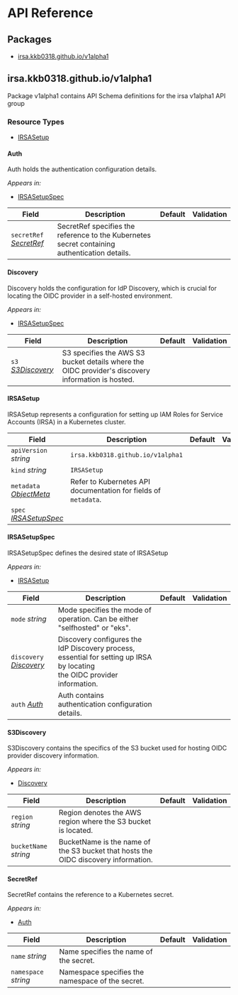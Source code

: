 # API Reference

## Packages
- [irsa.kkb0318.github.io/v1alpha1](#irsakkb0318githubiov1alpha1)


## irsa.kkb0318.github.io/v1alpha1

Package v1alpha1 contains API Schema definitions for the irsa v1alpha1 API group

### Resource Types
- [IRSASetup](#irsasetup)



#### Auth



Auth holds the authentication configuration details.



_Appears in:_
- [IRSASetupSpec](#irsasetupspec)

| Field | Description | Default | Validation |
| --- | --- | --- | --- |
| `secretRef` _[SecretRef](#secretref)_ | SecretRef specifies the reference to the Kubernetes secret containing authentication details. |  |  |


#### Discovery



Discovery holds the configuration for IdP Discovery, which is crucial for locating
the OIDC provider in a self-hosted environment.



_Appears in:_
- [IRSASetupSpec](#irsasetupspec)

| Field | Description | Default | Validation |
| --- | --- | --- | --- |
| `s3` _[S3Discovery](#s3discovery)_ | S3 specifies the AWS S3 bucket details where the OIDC provider's discovery information is hosted. |  |  |


#### IRSASetup



IRSASetup represents a configuration for setting up IAM Roles for Service Accounts (IRSA) in a Kubernetes cluster.





| Field | Description | Default | Validation |
| --- | --- | --- | --- |
| `apiVersion` _string_ | `irsa.kkb0318.github.io/v1alpha1` | | |
| `kind` _string_ | `IRSASetup` | | |
| `metadata` _[ObjectMeta](https://kubernetes.io/docs/reference/generated/kubernetes-api/v1.28/#objectmeta-v1-meta)_ | Refer to Kubernetes API documentation for fields of `metadata`. |  |  |
| `spec` _[IRSASetupSpec](#irsasetupspec)_ |  |  |  |


#### IRSASetupSpec



IRSASetupSpec defines the desired state of IRSASetup



_Appears in:_
- [IRSASetup](#irsasetup)

| Field | Description | Default | Validation |
| --- | --- | --- | --- |
| `mode` _string_ | Mode specifies the mode of operation. Can be either "selfhosted" or "eks". |  |  |
| `discovery` _[Discovery](#discovery)_ | Discovery configures the IdP Discovery process, essential for setting up IRSA by locating<br />the OIDC provider information. |  |  |
| `auth` _[Auth](#auth)_ | Auth contains authentication configuration details. |  |  |




#### S3Discovery



S3Discovery contains the specifics of the S3 bucket used for hosting OIDC provider discovery information.



_Appears in:_
- [Discovery](#discovery)

| Field | Description | Default | Validation |
| --- | --- | --- | --- |
| `region` _string_ | Region denotes the AWS region where the S3 bucket is located. |  |  |
| `bucketName` _string_ | BucketName is the name of the S3 bucket that hosts the OIDC discovery information. |  |  |


#### SecretRef



SecretRef contains the reference to a Kubernetes secret.



_Appears in:_
- [Auth](#auth)

| Field | Description | Default | Validation |
| --- | --- | --- | --- |
| `name` _string_ | Name specifies the name of the secret. |  |  |
| `namespace` _string_ | Namespace specifies the namespace of the secret. |  |  |




